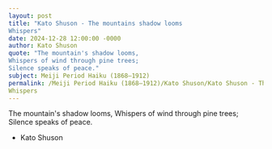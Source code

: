 ```yaml
---
layout: post
title: "Kato Shuson - The mountains shadow looms
Whispers"
date: 2024-12-28 12:00:00 -0000
author: Kato Shuson
quote: "The mountain's shadow looms,
Whispers of wind through pine trees;
Silence speaks of peace."
subject: Meiji Period Haiku (1868–1912)
permalink: /Meiji Period Haiku (1868–1912)/Kato Shuson/Kato Shuson - The mountains shadow looms
Whispers
---
```


The mountain's shadow looms,
Whispers of wind through pine trees;
Silence speaks of peace.

- Kato Shuson
